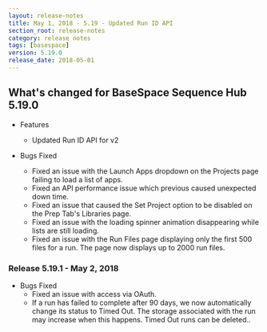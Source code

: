 ```yaml
---
layout: release-notes
title: May 1, 2018 - 5.19 - Updated Run ID API
section_root: release-notes
category: release notes
tags: [basespace]
version: 5.19.0
release_date: 2018-05-01
---
```


## What's changed for BaseSpace Sequence Hub 5.19.0

- Features
  - Updated Run ID API for v2

- Bugs Fixed

  - Fixed an issue with the Launch Apps dropdown on the Projects page failing to load a list of apps.
  - Fixed an API performance issue which previous caused unexpected down time.
  - Fixed an issue that caused the Set Project option to be disabled on the Prep Tab's Libraries page.
  - Fixed an issue with the loading spinner animation disappearing while lists are still loading. 
  - Fixed an issue with the Run Files page displaying only the first 500 files for a run. The page now displays up to 2000 run files. 

### Release 5.19.1 - May 2, 2018
- Bugs Fixed
  - Fixed an issue with access via OAuth.
  - If a run has failed to complete after 90 days, we now automatically change its status to Timed Out. The storage associated with the run may increase when this happens. Timed Out runs can be deleted..
